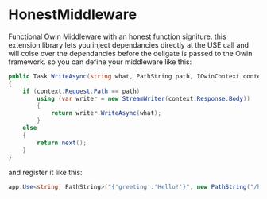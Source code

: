 # HonestMiddleware

Functional Owin Middleware with an honest function signiture.  this extension library lets you inject dependancies directly at the USE call and will colse over the dependancies before the deligate is passed to the Owin framework.
so you can define your middleware like this:
```csharp
public Task WriteAsync(string what, PathString path, IOwinContext context, Func<Task> next)
{
	if (context.Request.Path == path)
		using (var writer = new StreamWriter(context.Response.Body))
		{
			return writer.WriteAsync(what);
		}
	else
	{
		return next();
	}
}
```
and register it like this:
```csharp
app.Use<string, PathString>("{'greeting':'Hello!'}", new PathString("/hello"), WriteAsync);
```

